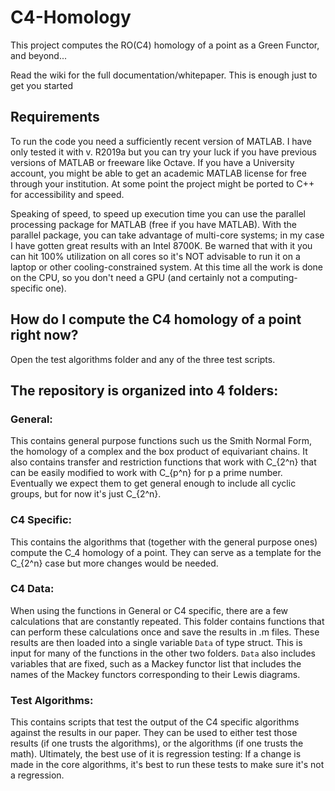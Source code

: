 # C4-Homology
This project computes the RO(C4) homology of a point as a Green Functor, and beyond...
 
Read the wiki for the full documentation/whitepaper. This is enough just to get you started

## Requirements
To run the code you need a sufficiently recent version of MATLAB. I have only tested it with v. R2019a but you can try your luck if you have previous versions of MATLAB or freeware like Octave. If you have a University account, you might be able to get an academic MATLAB license for free through your institution. At some point the project might be ported to C++ for accessibility and speed.

Speaking of speed, to speed up execution time you can use the parallel processing package for MATLAB (free if you have MATLAB). With the parallel package, you can take advantage of multi-core systems; in my case I have gotten great results with an Intel 8700K. Be warned that with it you can hit 100% utilization on all cores so it's NOT advisable to run it on a laptop or other cooling-constrained system. At this time all the work is done on the CPU, so you don't need a GPU (and certainly not a computing-specific one).


## How do I compute the C4 homology of a point right now?
Open the test algorithms folder and any of the three test scripts.  



## The repository is organized into 4 folders:

### General: 
This contains general purpose functions such us the Smith Normal Form, the homology of a complex and the box product of equivariant chains. It also contains transfer and restriction functions that work with C_{2^n} that can be easily modified to work with  C_{p^n} for p a prime number. Eventually we expect them to get general enough to include all cyclic groups, but for now it's just C_{2^n}.

### C4 Specific: 
This contains the algorithms that (together with the general purpose ones) compute the C_4 homology of a point. They can serve as a template for the C_{2^n} case but more changes would be needed.

### C4 Data: 
When using the functions in General or C4 specific, there are a few calculations that are constantly repeated. This folder contains functions that can perform these calculations once and save the results in .m files. These results are then loaded into a single variable ```Data``` of type struct. This is input for many of the functions in the other two folders. ```Data``` also includes variables that are fixed, such as a Mackey functor list that includes the names of the Mackey functors corresponding to their Lewis diagrams. 

### Test Algorithms:
This contains scripts that test the output of the C4 specific algorithms against the results in our paper. They can be used to either test those results (if one trusts the algorithms), or the algorithms (if one trusts the math). Ultimately, the best use of it is regression testing: If a change is made in the core algorithms, it's best to run these tests to make sure it's not a regression. 
